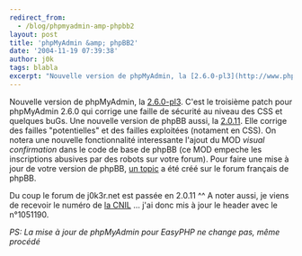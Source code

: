 ```yaml
---
redirect_from:
  - /blog/phpmyadmin-amp-phpbb2
layout: post
title: 'phpMyAdmin &amp; phpBB2'
date: '2004-11-19 07:39:38'
author: j0k
tags: blabla
excerpt: "Nouvelle version de phpMyAdmin, la [2.6.0-pl3](http://www.phpmyadmin.net/home_page/downloads.php). C'est le troisième patch pour phpMyAdmin 2.6.0 qui corrige une faille de sécurité au niveau des CSS et quelques buGs.     \nUne nouvelle version de phpBB aussi, la [2.0.11](http://www.phpbb.com/phpBB/viewtopic.php?t=240636). Elle corrige des failles      …"
---
```


Nouvelle version de phpMyAdmin, la [2.6.0-pl3](http://www.phpmyadmin.net/home_page/downloads.php). C'est le troisième patch pour phpMyAdmin 2.6.0 qui corrige une faille de sécurité au niveau des CSS et quelques buGs.
Une nouvelle version de phpBB aussi, la [2.0.11](http://www.phpbb.com/phpBB/viewtopic.php?t=240636). Elle corrige des failles "potentielles" et des failles exploitées (notament en CSS). On notera une nouvelle fonctionnalité interessante l'ajout du MOD *visual confirmation* dans le code de base de phpBB (ce MOD empeche les inscriptions abusives par des robots sur votre forum).   Pour faire une mise à jour de votre version de phpBB, [un topic](http://forums.phpbb-fr.com/viewtopic.php?t=57737) a été créé sur le forum français de phpBB.

Du coup le forum de j0k3r.net est passée en 2.0.11 ^^   A noter aussi, je viens de recevoir le numéro de [la CNIL](http://www.cnil.fr) ... j'ai donc mis à jour le header avec le n°1051190.

*PS: La mise à jour de phpMyAdmin pour EasyPHP ne change pas, même procédé*
